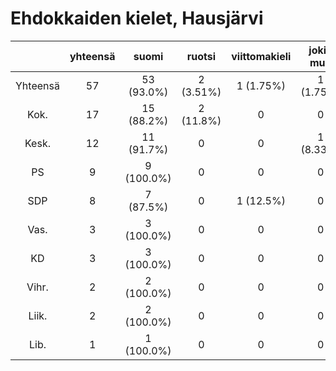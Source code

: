 # Ehdokkaiden kielet, Hausjärvi

| |yhteensä|suomi|ruotsi|viittomakieli|jokin muu|
|:---:|:---:|:---:|:---:|:---:|:---:|
|Yhteensä|57|53 (93.0%)|2 (3.51%)|1 (1.75%)|1 (1.75%)|
|Kok.|17|15 (88.2%)|2 (11.8%)|0|0|
|Kesk.|12|11 (91.7%)|0|0|1 (8.33%)|
|PS|9|9 (100.0%)|0|0|0|
|SDP|8|7 (87.5%)|0|1 (12.5%)|0|
|Vas.|3|3 (100.0%)|0|0|0|
|KD|3|3 (100.0%)|0|0|0|
|Vihr.|2|2 (100.0%)|0|0|0|
|Liik.|2|2 (100.0%)|0|0|0|
|Lib.|1|1 (100.0%)|0|0|0|

